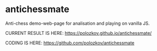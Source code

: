 # antichessmate
Anti-chess demo-web-page for analisation and playing on vanilla JS.

CURRENT RESULT IS HERE:
https://polozkov.github.io/antichessmate/

CODING IS HERE:
https://github.com/polozkov/antichessmate
